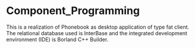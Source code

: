 # Component_Programming
This is a realization of Phonebook as desktop application of type fat client. The relational database used is InterBase and the integrated development environment (IDE) is Borland C++ Builder.
